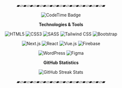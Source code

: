 <br>
<p align="center">▰▱▰▱▰▱▰▱▰▱▰▱▰▱▰▱▰▱▰▱▰▱▰▱▰▱▰</p>
<p align="center"><img href="https://codetime.dev" alt="CodeTime Badge" src="https://img.shields.io/endpoint?style=for-the-badge&color=222&url=https%3A%2F%2Fapi.codetime.dev%2Fshield%3Fid%3D32461%26project%3D%26in=0"></p>
<p align="center"><strong>Technologies & Tools</strong></p>
<p align="center">
<p align="center">
  <!-- Styling Tools -->
  <img src="https://img.shields.io/badge/HTML5-000000?style=for-the-badge&logo=html5&logoColor=white" alt="HTML5" />
  <img src="https://img.shields.io/badge/CSS3-000000?style=for-the-badge&logo=css3&logoColor=white" alt="CSS3" />
  <img src="https://img.shields.io/badge/SASS-000000?style=for-the-badge&logo=sass&logoColor=white" alt="SASS" />
  <img src="https://img.shields.io/badge/TailwindCSS-000000?style=for-the-badge&logo=tailwindcss&logoColor=white" alt="Tailwind CSS" />
  <img src="https://img.shields.io/badge/Bootstrap-000000?style=for-the-badge&logo=bootstrap&logoColor=white" alt="Bootstrap" />
</p>

<p align="center">

  <!-- Frameworks & Libraries -->
  <img src="https://img.shields.io/badge/NextJS-000000?style=for-the-badge&logo=nextdotjs&logoColor=white" alt="Next.js" />
  <img src="https://img.shields.io/badge/ReactJS-000000?style=for-the-badge&logo=react&logoColor=white" alt="React" />
  <img src="https://img.shields.io/badge/VueJS-000000?style=for-the-badge&logo=vue.js&logoColor=white" alt="Vue.js" />
  <img src="https://img.shields.io/badge/Firebase-000000?style=for-the-badge&logo=firebase&logoColor=white" alt="Firebase" />
</p>

<p align="center">
  <!-- Design & CMS Platforms -->
  <img src="https://img.shields.io/badge/WordPress-000000?style=for-the-badge&logo=WordPress&logoColor=white" alt="WordPress" />
  <img src="https://img.shields.io/badge/Figma-000000?style=for-the-badge&logo=figma&logoColor=white" alt="Figma" />
</p>

<p align="center"><strong>GitHub Statistics</strong></p>

<p align="center">
  <img src="https://streak-stats.demolab.com?user=aslynclmrzn&theme=transparent&hide_border=true" alt="GitHub Streak Stats" />
</p>

<p align="center">▰▱▰▱▰▱▰▱▰▱▰▱▰▱▰▱▰▱▰▱▰▱▰▱▰▱▰</p>
<br>
